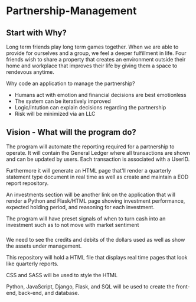 # Partnership-Management

## Start with Why?

Long term friends play long term games together. When we are able to provide for ourselves and a group, we feel a deeper fulfillment in life. Four friends wish to share a property that creates an environment outside their home and workplace that improves their life by giving them a space to rendevous anytime.

Why code an application to manage the partnership? 
- Humans act with emotion and financial decisions are best emotionless
- The system can be iteratively improved
- Logic/Intution can explain decisions regarding the partnership
- Risk will be minimized via an LLC


## Vision - What will the program do?





The program will automate the reporting required for a partnership to operate. It will contain the General Ledger where all transactions are shown and can be updated by users. Each transaction is associated with a UserID. 

Furthermore it will generate an HTML page that'll render a quarterly statement type document in real time as well as create and maintain a EOD report repository.

An investments section will be another link on the application that will render a Python and Flask/HTML page showing investment performance, expected holding period, and reasoning for each investment.

The program will have preset signals of when to turn cash into an investment such as to not move with market sentiment


### 






We need to see the credits and debits of the dollars used as well as show the assets under management. 

This repository will hold a HTML file that displays real time pages that look like quarterly reports. 

CSS and SASS will be used to style the HTML 

Python, JavaScript, Django, Flask, and SQL will be used to create the front-end, back-end, and database.

#

